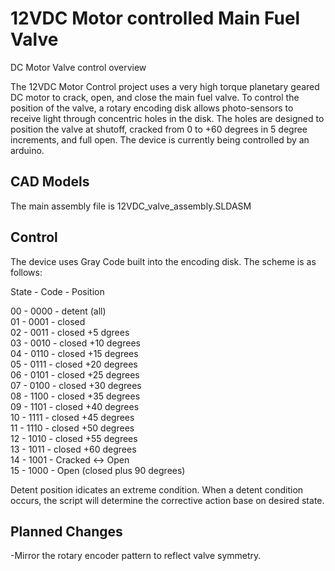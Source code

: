 # 12VDC Motor controlled Main Fuel Valve

 DC Motor Valve control overview

   The 12VDC Motor Control project uses a very high torque planetary geared DC motor to crack, open, and close the main fuel valve. To control the position of the valve, a rotary encoding disk allows photo-sensors to receive light through concentric holes in the disk. The holes are designed to position the valve at shutoff, cracked from 0 to +60 degrees in 5 degree increments, and full open. The device is currently being controlled by an arduino.

###

## CAD Models

   The main assembly file is 12VDC_valve_assembly.SLDASM

## Control

The device uses Gray Code built into the encoding disk. The scheme is as follows: 


State - Code - Position

  00 - 0000 - detent (all)  
  01 - 0001 - closed  
  02 - 0011 - closed +5 dgrees  
  03 - 0010 - closed +10 degrees  
  04 - 0110 - closed +15 degrees  
  05 - 0111 - closed +20 degrees  
  06 - 0101 - closed +25 degrees  
  07 - 0100 - closed +30 degrees  
  08 - 1100 - closed +35 degrees  
  09 - 1101 - closed +40 degrees  
  10 - 1111 - closed +45 degrees  
  11 - 1110 - closed +50 degrees  
  12 - 1010 - closed +55 degrees  
  13 - 1011 - closed +60 degrees  
  14 - 1001 - Cracked <-> Open  
  15 - 1000 - Open (closed plus 90 degrees)  
  
  Detent position idicates an extreme condition. When a detent condition occurs, the script will determine the corrective action base on desired state.
  
## Planned Changes
  
  -Mirror the rotary encoder pattern to reflect valve symmetry.


